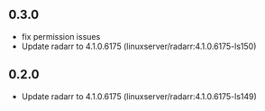 ## 0.3.0
 - fix permission issues
 - Update radarr to 4.1.0.6175 (linuxserver/radarr:4.1.0.6175-ls150)

## 0.2.0

 - Update radarr to 4.1.0.6175 (linuxserver/radarr:4.1.0.6175-ls149)

